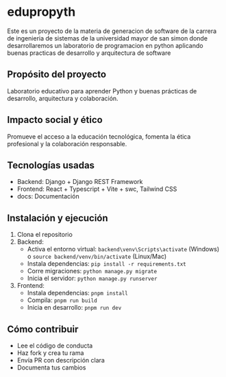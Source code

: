 # edupropyth

Este es un proyecto de la materia de generacion de software de la carrera de ingenieria de sistemas de la universidad mayor de san simon donde desarrollaremos un laboratorio de programacion en python aplicando buenas practicas de desarrollo y arquitectura de software

## Propósito del proyecto

Laboratorio educativo para aprender Python y buenas prácticas de desarrollo, arquitectura y colaboración.

## Impacto social y ético

Promueve el acceso a la educación tecnológica, fomenta la ética profesional y la colaboración responsable.

## Tecnologías usadas

- Backend: Django + Django REST Framework
- Frontend: React +  Typescript + Vite + swc, Tailwind CSS
- docs: Documentación

## Instalación y ejecución

1. Clona el repositorio
2. Backend:
   - Activa el entorno virtual: `backend\venv\Scripts\activate` (Windows) o `source backend/venv/bin/activate` (Linux/Mac)
   - Instala dependencias: `pip install -r requirements.txt`
   - Corre migraciones: `python manage.py migrate`
   - Inicia el servidor: `python manage.py runserver`
3. Frontend:
   - Instala dependencias: `pnpm install`
   - Compila: `pnpm run build`
   - Inicia en desarrollo: `pnpm run dev`

## Cómo contribuir

- Lee el código de conducta
- Haz fork y crea tu rama
- Envía PR con descripción clara
- Documenta tus cambios

